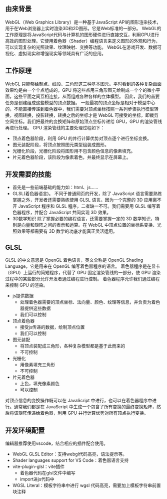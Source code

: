 ## 由来背景
WebGL（Web Graphics Library）是一种基于JavaScript API的图形渲染技术，用于在Web浏览器上实时渲染3D和2D图形。它是Web标准的一部分。
WebGL的工作原理是将JavaScript代码与计算机的图形硬件进行直接交互，利用GPU进行高效的图形处理。它使用着色器（Shader）编程语言来定义图形的外观和行为，可以实现复杂的光照效果、纹理映射、变换等功能。
WebGL在游戏开发、数据可视化、虚拟现实和增强现实等领域具有广泛的应用。

## 工作原理
WebGL 只能够绘制点、线段、三角形这三种基本图元。平时看到的各种复杂画面效果均是由一个个点组成的，GPU 将这些点用三角形图元绘制成一个个的微小平面，这些平面之间互相连接，从而组成各种各样的立体模型。
因此，我们的首要任务是创建组成这些模型的顶点数据。
一般最初的顶点坐标是相对于模型中心的，不能直接传递到着色器中，我们需要对顶点坐标按照一系列步骤执行模型转换，视图转换，投影转换，转换之后的坐标才是 WebGL 可接受的坐标，即裁剪空间坐标。我们把最终的变换矩阵和原始顶点坐标传递给 GPU，GPU 的渲染管线再进行处理。
GPU 渲染管线的主要处理过程如下：

- 顶点着色器阶段，利用 GPU 的并行计算优势对顶点逐个进行坐标变换。
- 图元装配阶段，将顶点按照图元类型组装成图形。
- 光栅化阶段，光栅化阶段将图形用不包含颜色信息的像素填充。
- 片元着色器阶段，该阶段为像素着色，并最终显示在屏幕上。

## 开发需要的技能

- 首先是一些前端基础的能力如：html、js......  
- GLSL(着色器语言)。
不同于普通网页的开发，除了 JavaScript 语言需要熟练掌握之外，开发者还需要熟练使用 GLSL 语言。因为一个完整的 3D 应用离不开 JavaScript 程序和 GLSL 程序，二者缺一不可。我们需要用 GLSL 编写着色器程序，并配合 JavaScript 共同实现 3D 效果。
- 3D数学知识
除了掌握必要的编程语言，还需要掌握一定的 3D 数学知识，特别是向量和矩阵之间的表示和运算。在 WebGL 中顶点位置的坐标系变换、光照效果等都需要有 3D 数学的功底才能真正灵活运用。
## GLSL
GLSL 的中文意思是 OpenGL 着色语言，英文全称是 OpenGL Shading Language，它是用来在 OpenGL 编写着色器程序的语言。
着色器程序是在显卡（GPU）上运行的简短程序，代替了 GPU 固定渲染管线的一部分，使 GPU 渲染过程中的某些部分允许开发者通过编程进行控制。
着色器程序允许我们通过编程来控制 GPU 的渲染。

- js提供数据
   - 处理着色器需要的顶点坐标、法向量、颜色、纹理等信息，并负责为着色器提供这些数据
   - 我们可以控制
- 顶点着色器
   - 接受js传递的数据，绘制顶点位置
   - 我们可以控制
- 图元装配
   - 将顶点装配成三角形，各种复杂模型都是基于此而来的
   - 不可控制
- 光栅化
   - 用像素填充三角形
   - 不可控制
- 片元着色器
   - 上色，填充像素颜色
   - 可以控制

对顶点信息的变换操作既可以在 JavaScript 中进行，也可以在着色器程序中进行。通常我们都是在 JavaScript 中生成一个包含了所有变换的最终变换矩阵，然后将该矩阵传递给着色器，利用 GPU 并行计算优势对所有顶点执行变换。
## 开发环境配置
编辑器推荐使用vscode，结合相应的插件配合使用。

- WebGL GLSL Editor：支持webgl代码高亮，语法提示等。
- Shader languages support for VS Code：着色器语言支持
- vite-plugin-glsl：vite插件
   - 着色器代码在glsl文件中编写
   - import进js代码中
- WGSL Literal：模板字符串中进行 wgsl 代码高亮，需要加上模板字符串前置块注释
